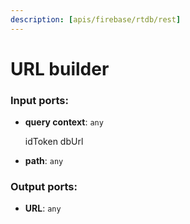 ```yaml
---
description: [apis/firebase/rtdb/rest]
---
```


# URL builder

### Input ports:

* __query context__: `any`

    idToken
    dbUrl


* __path__: `any`

### Output ports:

* __URL__: `any`

